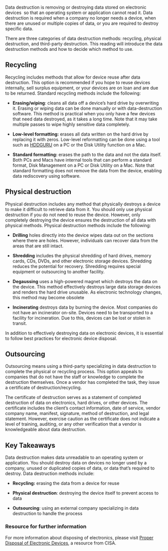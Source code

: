 
Data destruction is removing or destroying data stored on electronic devices  so that an operating system or application cannot read it. Data destruction is required when a company no longer needs a device, when there are unused or multiple copies of data, or you are required to destroy specific data. 

There are three categories of data destruction methods: recycling, physical destruction, and third-party destruction. This reading will introduce the data destruction methods and how to decide which method to use.

## Recycling

Recycling includes methods that allow for device reuse after data destruction. This option is recommended if you hope to reuse devices internally, sell surplus equipment, or your devices are on loan and are due to be returned. Standard recycling methods include the following:

- **Erasing/wiping**: cleans all data off a device’s hard drive by overwriting it. Erasing or wiping data can be done manually or with data-destruction software. This method is practical when you only have a few devices that need data destroyed, as it takes a long time. Note that it may take multiple passes to wipe highly sensitive data completely. 
    
- **Low-level formatting:** erases all data written on the hard drive by replacing it with zeros. Low-level reformatting can be done using a tool such as [HDDGURU](https://hddguru.com/) on a PC or the Disk Utility function on a Mac. 
    
- **Standard formatting:** erases the path to the data and not the data itself. Both PCs and Macs have internal tools that can perform a standard format, Disk Management on a PC or Disk Utility on a Mac. Note that standard formatting does not remove the data from the device, enabling data rediscovery using software. 
    

## Physical destruction

Physical destruction includes any method that physically destroys a device to make it difficult to retrieve data from it. You should only use physical destruction if you do not need to reuse the device. However, only completely destroying the device ensures the destruction of all data with physical methods. Physical destruction methods include the following:

- **Drilling** holes directly into the device wipes data out on the sections where there are holes. However, individuals can recover data from the areas that are still intact.
    
- **Shredding** includes the physical shredding of hard drives, memory cards, CDs, DVDs, and other electronic storage devices. Shredding reduces the potential for recovery. Shredding requires special equipment or outsourcing to another facility. 
    
- **Degaussing** uses a high-powered magnet which destroys the data on the device. This method effectively destroys large data storage devices and renders the hard drive unusable. As electronic technology changes, this method may become obsolete
    
- **Incinerating** destroys data by burning the device. Most companies do not have an incinerator on-site. Devices need to be transported to a facility for incineration. Due to this, devices can be lost or stolen in transit. 
    

In addition to effectively destroying data on electronic devices, it is essential to follow best practices for electronic device disposal. 

## Outsourcing

Outsourcing means using a third-party specializing in data destruction to complete the physical or recycling process. This option appeals to companies that do not have the staff or knowledge to complete the destruction themselves. Once a vendor has completed the task, they issue a certificate of destruction/recycling. 

The certificate of destruction serves as a statement of completed destruction of data on electronics, hard drives, or other devices. The certificate includes the client’s contact information, date of service, vendor company name, manifest, signature, method of destruction, and legal statement. However, exercise caution as the certificate does not indicate a level of training, auditing, or any other verification that a vendor is knowledgeable about data destruction. 

## Key Takeaways

Data destruction makes data unreadable to an operating system or application. You should destroy data on devices no longer used by a company, unused or duplicated copies of data, or data that’s required to destroy. Data destruction methods include:

- **Recycling:** erasing the data from a device for reuse 
    
- **Physical destruction**: destroying the device itself to prevent access to data 
    
- **Outsourcing**: using an external company specializing in data destruction to handle the process
    

### Resource for further information

For more information about disposing of electronics, please visit [Proper Disposal of Electronic Devices](https://www.cisa.gov/tips/st18-005), a resource from CISA.